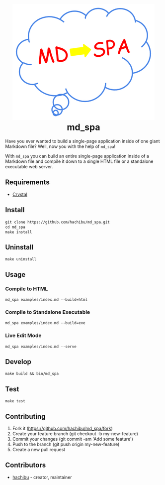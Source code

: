 <h1 align="center">
  <img src="https://raw.githubusercontent.com/hachibu/md_spa/master/images/md_spa-logo.png">
  <br>
  md_spa
</h1>

Have you ever wanted to build a single-page application inside of one giant Markdown file? Well, now you with the help of `md_spa`!

With `md_spa` you can build an entire single-page application inside of a Markdown file and compile it down to a single HTML file or a standalone executable web server.

## Requirements

- [Crystal](https://crystal-lang.org/docs/installation)

## Install

    git clone https://github.com/hachibu/md_spa.git
    cd md_spa
    make install

## Uninstall

    make uninstall

## Usage

### Compile to HTML

    md_spa examples/index.md --build=html

### Compile to Standalone Executable

    md_spa examples/index.md --build=exe

### Live Edit Mode

    md_spa examples/index.md --serve

## Develop

    make build && bin/md_spa

## Test

    make test

## Contributing

1. Fork it (https://github.com/hachibu/md_spa/fork)
2. Create your feature branch (git checkout -b my-new-feature)
3. Commit your changes (git commit -am 'Add some feature')
4. Push to the branch (git push origin my-new-feature)
5. Create a new pull request

## Contributors

- [hachibu](https://github.com/hachibu) - creator, maintainer


